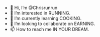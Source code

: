 - 👋 Hi, I’m @Chrisrunrun
- 👀 I’m interested in RUNNING.
- 🌱 I’m currently learning COOKING.
- 💞️ I’m looking to collaborate on EARNING. 
- 📫 How to reach me IN YOUR DREAM.

<!---
Chrisrunrun/Chrisrunrun is a ✨ special ✨ repository because its `README.md` (this file) appears on your GitHub profile.
You can click the Preview link to take a look at your changes.
--->
